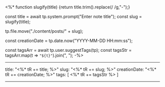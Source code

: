<%* 
function slugify(title) {return title.trim().replace(/ /g,"-");}

const title = await tp.system.prompt("Enter note title");
const slug = slugify(title);

tp.file.move("./content/posts/" + slug);

const creationDate = tp.date.now("YYYY-MM-DD HH:mm:ss");

const tagsArr = await tp.user.suggestTags(tp);
const tagsStr = tagsArr.map(t => `"${t}"`).join(", ");
-%>

---
title: "<%* tR += title; %>"
slug: "<%* tR += slug; %>"
creationDate: "<%* tR += creationDate; %>"
tags: [ <%* tR += tagsStr %> ]

---